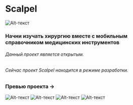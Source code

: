 # Scalpel

![Alt-текст](http://ovz1.sergei-pokhodai.mzlgn.vps.myjino.ru/others/logo.png "Logo")

### Начни изучать хирургию вместе с мобильным справочником медицинских инструментов

###### Данный проект является открытым. 
###### Сейчас проект Scalpel находится в режиме разработки. 

### Превью проекта ->

![Alt-текст](http://ovz1.sergei-pokhodai.mzlgn.vps.myjino.ru/others/splash.png "splash") ![Alt-текст](http://ovz1.sergei-pokhodai.mzlgn.vps.myjino.ru/others/onboarding.png "Boarding") ![Alt-текст](http://ovz1.sergei-pokhodai.mzlgn.vps.myjino.ru/others/home.png "Home") ![Alt-текст](http://ovz1.sergei-pokhodai.mzlgn.vps.myjino.ru/others/catalog.png "Catalog")
